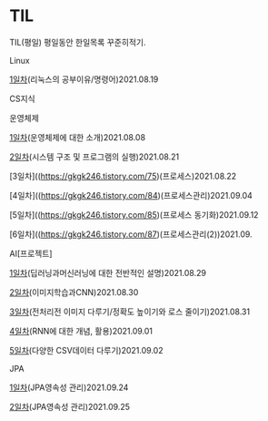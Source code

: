 # TIL
TIL(평일)
평일동안 한일목록 꾸준히적기.

Linux

[1일차](Linux/1일차.md)(리눅스의 공부이유/명령어)2021.08.19

CS지식

운영체제

[1일차](https://gkgk246.tistory.com/71)(운영체제에 대한 소개)2021.08.08

[2일차](https://gkgk246.tistory.com/74)(시스템 구조 및 프로그램의 실행)2021.08.21

[3일차]((https://gkgk246.tistory.com/75)(프로세스)2021.08.22

[4일차]((https://gkgk246.tistory.com/84)(프로세스관리)2021.09.04

[5일차]((https://gkgk246.tistory.com/85)(프로세스 동기화)2021.09.12

[6일차]((https://gkgk246.tistory.com/87)(프로세스관리(2))2021.09.

AI[프로젝트]

[1일차](https://gkgk246.tistory.com/78)(딥러닝과머신러닝에 대한 전반적인 설명)2021.08.29

[2일차](https://gkgk246.tistory.com/79)(이미지학습과CNN)2021.08.30

[3일차](https://gkgk246.tistory.com/80)(전처리전 이미지 다루기/정확도 높이기와 로스 줄이기)2021.08.31

[4일차](https://gkgk246.tistory.com/81)(RNN에 대한 개념, 활용)2021.09.01

[5일차](https://gkgk246.tistory.com/83)(다양한 CSV데이터 다루기)2021.09.02


JPA

[1일차](https://www.notion.so/1d9f3d2b863b4f24ae6e638072fe0b85?p=f42dd7c39dad4df391a5aa1a355f8e63)(JPA영속성 관리)2021.09.24

[2일차](https://www.notion.so/1d9f3d2b863b4f24ae6e638072fe0b85?p=f42dd7c39dad4df391a5aa1a355f8e63)(JPA영속성 관리)2021.09.25

